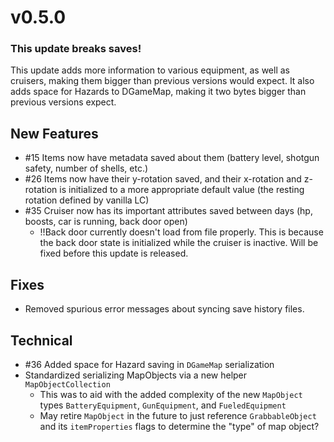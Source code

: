 # v0.5.0

### This update breaks saves!
This update adds more information to various equipment, as well as cruisers, making them bigger than previous versions would expect. 
It also adds space for Hazards to DGameMap, making it two bytes bigger than previous versions expect. 

## New Features
 - #15 Items now have metadata saved about them (battery level, shotgun safety, number of shells, etc.)
 - #26 Items now have their y-rotation saved, and their x-rotation and z-rotation is initialized to a more appropriate default value (the resting rotation defined by vanilla LC)
 - #35 Cruiser now has its important attributes saved between days (hp, boosts, car is running, back door open)
   - !!Back door currently doesn't load from file properly. This is because the back door state is initialized while the cruiser is inactive. Will be fixed before this update is released. 

## Fixes
 - Removed spurious error messages about syncing save history files. 

## Technical
 - #36 Added space for Hazard saving in `DGameMap` serialization
 - Standardized serializing MapObjects via a new helper `MapObjectCollection`
   - This was to aid with the added complexity of the new `MapObject` types `BatteryEquipment`, `GunEquipment`, and `FueledEquipment`
   - May retire `MapObject` in the future to just reference `GrabbableObject` and its `itemProperties` flags to determine the "type" of map object?